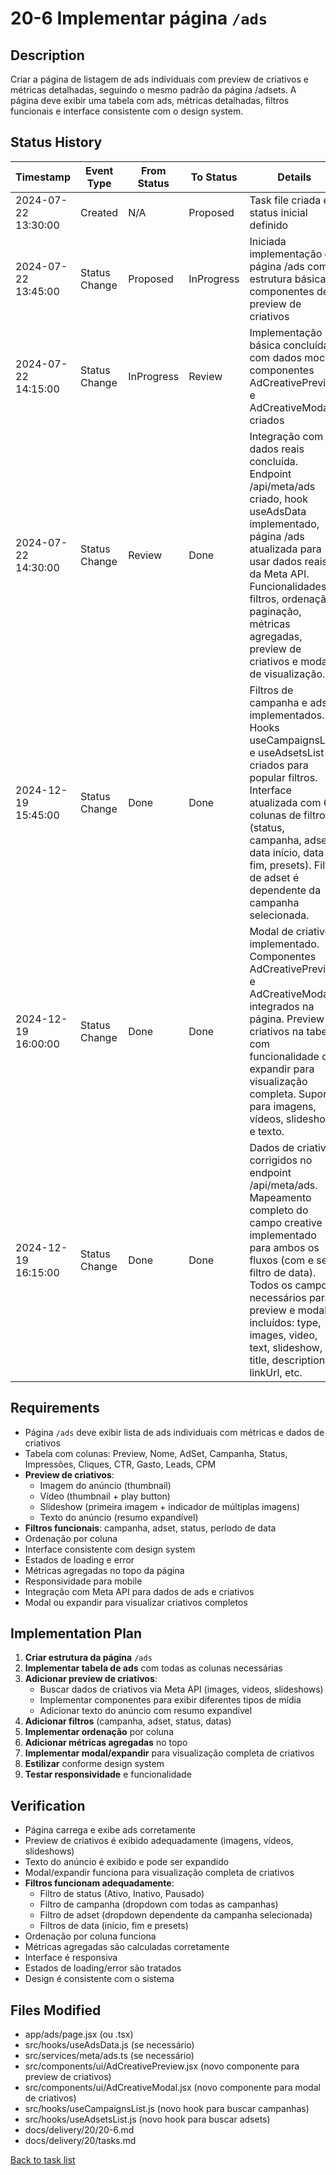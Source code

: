 # 20-6 Implementar página `/ads`

## Description
Criar a página de listagem de ads individuais com preview de criativos e métricas detalhadas, seguindo o mesmo padrão da página /adsets. A página deve exibir uma tabela com ads, métricas detalhadas, filtros funcionais e interface consistente com o design system.

## Status History
| Timestamp           | Event Type     | From Status | To Status | Details                                 | User   |
|---------------------|---------------|-------------|-----------|-----------------------------------------|--------|
| 2024-07-22 13:30:00 | Created       | N/A         | Proposed  | Task file criada e status inicial definido | assistente |
| 2024-07-22 13:45:00 | Status Change | Proposed    | InProgress | Iniciada implementação da página /ads com estrutura básica e componentes de preview de criativos | assistente |
| 2024-07-22 14:15:00 | Status Change | InProgress  | Review     | Implementação básica concluída com dados mock, componentes AdCreativePreview e AdCreativeModal criados | assistente |
| 2024-07-22 14:30:00 | Status Change | Review      | Done       | Integração com dados reais concluída. Endpoint /api/meta/ads criado, hook useAdsData implementado, página /ads atualizada para usar dados reais da Meta API. Funcionalidades: filtros, ordenação, paginação, métricas agregadas, preview de criativos e modal de visualização. | assistente |
| 2024-12-19 15:45:00 | Status Change | Done        | Done       | Filtros de campanha e adset implementados. Hooks useCampaignsList e useAdsetsList criados para popular filtros. Interface atualizada com 6 colunas de filtros (status, campanha, adset, data início, data fim, presets). Filtro de adset é dependente da campanha selecionada. | assistente |
| 2024-12-19 16:00:00 | Status Change | Done        | Done       | Modal de criativos implementado. Componentes AdCreativePreview e AdCreativeModal integrados na página. Preview de criativos na tabela com funcionalidade de expandir para visualização completa. Suporte para imagens, vídeos, slideshows e texto. | assistente |
| 2024-12-19 16:15:00 | Status Change | Done        | Done       | Dados de criativos corrigidos no endpoint /api/meta/ads. Mapeamento completo do campo creative implementado para ambos os fluxos (com e sem filtro de data). Todos os campos necessários para preview e modal incluídos: type, images, video, text, slideshow, title, description, linkUrl, etc. | assistente |

## Requirements
- Página `/ads` deve exibir lista de ads individuais com métricas e dados de criativos
- Tabela com colunas: Preview, Nome, AdSet, Campanha, Status, Impressões, Cliques, CTR, Gasto, Leads, CPM
- **Preview de criativos**:
  - Imagem do anúncio (thumbnail)
  - Vídeo (thumbnail + play button)
  - Slideshow (primeira imagem + indicador de múltiplas imagens)
  - Texto do anúncio (resumo expandível)
- **Filtros funcionais**: campanha, adset, status, período de data
- Ordenação por coluna
- Interface consistente com design system
- Estados de loading e error
- Métricas agregadas no topo da página
- Responsividade para mobile
- Integração com Meta API para dados de ads e criativos
- Modal ou expandir para visualizar criativos completos

## Implementation Plan
1. **Criar estrutura da página** `/ads`
2. **Implementar tabela de ads** com todas as colunas necessárias
3. **Adicionar preview de criativos**:
   - Buscar dados de criativos via Meta API (images, videos, slideshows)
   - Implementar componentes para exibir diferentes tipos de mídia
   - Adicionar texto do anúncio com resumo expandível
4. **Adicionar filtros** (campanha, adset, status, datas)
5. **Implementar ordenação** por coluna
6. **Adicionar métricas agregadas** no topo
7. **Implementar modal/expandir** para visualização completa de criativos
8. **Estilizar** conforme design system
9. **Testar responsividade** e funcionalidade

## Verification
- Página carrega e exibe ads corretamente
- Preview de criativos é exibido adequadamente (imagens, vídeos, slideshows)
- Texto do anúncio é exibido e pode ser expandido
- Modal/expandir funciona para visualização completa de criativos
- **Filtros funcionam adequadamente**:
  - Filtro de status (Ativo, Inativo, Pausado)
  - Filtro de campanha (dropdown com todas as campanhas)
  - Filtro de adset (dropdown dependente da campanha selecionada)
  - Filtros de data (início, fim e presets)
- Ordenação por coluna funciona
- Métricas agregadas são calculadas corretamente
- Interface é responsiva
- Estados de loading/error são tratados
- Design é consistente com o sistema

## Files Modified
- app/ads/page.jsx (ou .tsx)
- src/hooks/useAdsData.js (se necessário)
- src/services/meta/ads.ts (se necessário)
- src/components/ui/AdCreativePreview.jsx (novo componente para preview de criativos)
- src/components/ui/AdCreativeModal.jsx (novo componente para modal de criativos)
- src/hooks/useCampaignsList.js (novo hook para buscar campanhas)
- src/hooks/useAdsetsList.js (novo hook para buscar adsets)
- docs/delivery/20/20-6.md
- docs/delivery/20/tasks.md

[Back to task list](./tasks.md) 